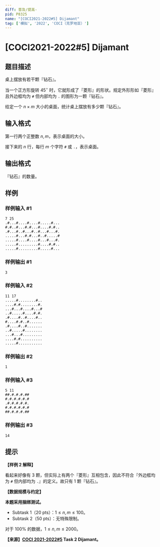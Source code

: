 ```yaml
---
diff: 普及/提高-
pid: P8325
name: "[COCI2021-2022#5] Dijamant"
tag: ['模拟', '2022', 'COCI（克罗地亚）']
---
```

# [COCI2021-2022#5] Dijamant
## 题目描述

桌上摆放有若干颗『钻石』。

当一个正方形旋转 $45^\circ$ 时，它就形成了『菱形』的形状。规定外形形如『菱形』且外边框均为 $\texttt \#$ 但内部均为 $\texttt .$ 的图形为一颗『钻石』。

给定一个 $n \times m$ 大小的桌面，统计桌上摆放有多少颗『钻石』。
## 输入格式

第一行两个正整数 $n,m$，表示桌面的大小。

接下来的 $n$ 行，每行 $m$ 个字符 $\texttt \#$ 或 $\texttt .$，表示桌面。
## 输出格式

『钻石』的数量。
## 样例

### 样例输入 #1
```
7 25
.#...#....#....#.....#...
#.#..#...#.#...#....#.#..
.#...#..#...#..#...#...#.
.....#...#.#...#..#.....#
.....#....#....#...#...#.
.....#.........#....#.#..
.....#.........#.....#...
```
### 样例输出 #1
```
3
```
### 样例输入 #2
```
11 17
.....#........#..
....#.#........#.
...#...#....#...#
..#.....#....#.#.
.#....#..#....#..
#....#.#..#......
.#....#..#.......
..#.....#........
...#...#.........
....#.#..........
.....#...........
```
### 样例输出 #2
```
1
```
### 样例输入 #3
```
5 11
##.#.#.#.##
#.#.#.#.#.#
.#.#.#.#.#.
#.#.#.#.#.#
##.#.#.#.##
```
### 样例输出 #3
```
14
```
## 提示

**【样例 2 解释】**

看起来好像有 $3$ 颗，但实际上有两个『菱形』互相包含，因此不符合『外边框均为 $\texttt \#$ 但内部均为 $\texttt .$』的定义。故只有 $1$ 颗『钻石』。

**【数据规模与约定】**

**本题采用捆绑测试。**

- Subtask 1（20 pts）：$1 \le n,m \le 100$。
- Subtask 2（50 pts）：无特殊限制。

对于 $100\%$ 的数据，$1 \le n,m \le 2000$。

**【来源】[COCI 2021-2022#5](https://hsin.hr/coci/contest5_tasks.pdf) Task 2 Dijamant。**
